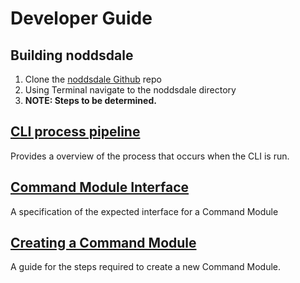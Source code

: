 # Developer Guide

## Building noddsdale
1. Clone the [noddsdale Github](https://github.com/alanmills/noddsdale.git) repo
2. Using Terminal navigate to the noddsdale directory
3. **NOTE: Steps to be determined.**

## [CLI process pipeline](./cli-process-pipeline.md)
Provides a overview of the process that occurs when the CLI is run.

## [Command Module Interface](./command-module-interface.md)
A specification of the expected interface for a Command Module

## [Creating a Command Module](./creating-a-command-module.md)
A guide for the steps required to create a new Command Module.
